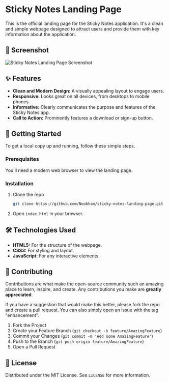# Sticky Notes Landing Page

This is the official landing page for the Sticky Notes application. It's a clean and simple webpage designed to attract users and provide them with key information about the application.

## 📸 Screenshot

![Sticky Notes Landing Page Screenshot](screenshot.png)

## ✨ Features

*   **Clean and Modern Design:** A visually appealing layout to engage users.
*   **Responsive:** Looks great on all devices, from desktops to mobile phones.
*   **Informative:** Clearly communicates the purpose and features of the Sticky Notes app.
*   **Call to Action:** Prominently features a download or sign-up button.

## 🚀 Getting Started

To get a local copy up and running, follow these simple steps.

### Prerequisites

You'll need a modern web browser to view the landing page.

### Installation

1.  Clone the repo
    ```sh
    git clone https://github.com/Noobham/sticky-notes-landing-page.git
    ```
2.  Open `index.html` in your browser.

## 🛠️ Technologies Used

*   **HTML5:** For the structure of the webpage.
*   **CSS3:** For styling and layout.
*   **JavaScript:** For any interactive elements.

## 🤝 Contributing

Contributions are what make the open-source community such an amazing place to learn, inspire, and create. Any contributions you make are **greatly appreciated**.

If you have a suggestion that would make this better, please fork the repo and create a pull request. You can also simply open an issue with the tag "enhancement".

1.  Fork the Project
2.  Create your Feature Branch (`git checkout -b feature/AmazingFeature`)
3.  Commit your Changes (`git commit -m 'Add some AmazingFeature'`)
4.  Push to the Branch (`git push origin feature/AmazingFeature`)
5.  Open a Pull Request

## 📄 License

Distributed under the MIT License. See `LICENSE` for more information.
